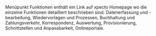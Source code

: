 Menüpunkt Funktionen enthält ein Link auf xpecto Homepage wo die einzelne Funktionen detailliert beschrieben sind. Datenerfassung und -bearbeitung, Wiedervorlagen und Prozessen, Buchhaltung und Zahlungsverkehr, Korrespondenz, Auswertung, Provisionierung, Schnittstellen und Anpassbarkeit, Onlineportale.